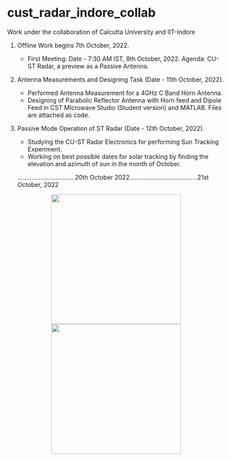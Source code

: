 # cust_radar_indore_collab
Work under the collaboration of Calcutta University and IIT-Indore


1. Offline Work begins 7th October, 2022. 

   - First Meeting: Date - 7:30 AM IST, 8th October, 2022. Agenda: CU-ST Radar, a preview as a Passive Antenna.
   
2. Antenna Measurements and Designing Task (Date - 11th October, 2022). 

   - Performed Antenna Measurement for a 4GHz C Band Horn Antenna. 
   - Designing of Parabolic Reflector Antenna with Horn feed and Dipole Feed in CST MIcrowave Studio (Student version) and MATLAB. Files are attached as code.
   
3. Passive Mode Operation of ST Radar (Date - 12th October, 2022).

   - Studying the CU-ST Radar Electronics for performing Sun Tracking Experiment.
   - Working on best possible dates for solar tracking by finding the elevation and azimuth of sun in the month of October. 
   
   .................................20th October 2022.......................................21st October, 2022
<p align="center" float="left">
  <img src="https://user-images.githubusercontent.com/76748505/195093245-40e9df83-c7e9-4e24-b3e3-b052483d861e.png" width="300" />
  <img src="https://user-images.githubusercontent.com/76748505/195094153-84813494-0bcb-4c6f-ac6d-f23eea8107d0.png" width="300" /> 
</p>
